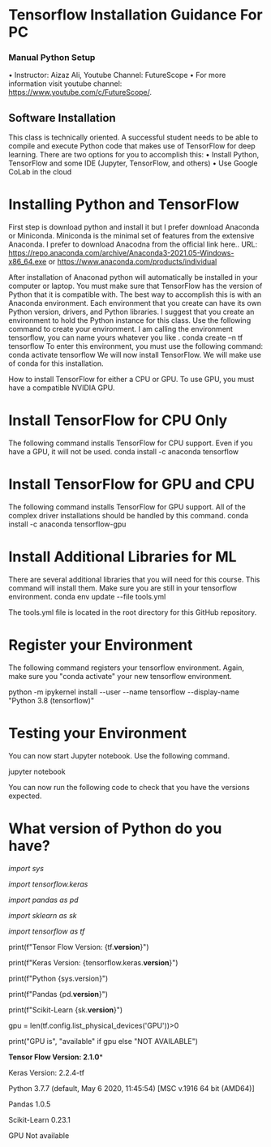 
# Tensorflow Installation Guidance For PC

### Manual Python Setup
•	Instructor: Aizaz Ali, Youtube Channel:  FutureScope
•	For more information visit youtube channel: https://www.youtube.com/c/FutureScope/.

## Software Installation
This class is technically oriented. A successful student needs to be able to compile and execute Python code that makes use of TensorFlow for deep learning. There are two options for you to accomplish this:
•	Install Python, TensorFlow and some IDE (Jupyter, TensorFlow, and others)
•	Use Google CoLab in the cloud

# Installing Python and TensorFlow
First step is download python and install it but I prefer download Anaconda or Miniconda. Miniconda is the minimal set of features from the extensive Anaconda.
I prefer to download Anacodna from the official link here.. 
URL: https://repo.anaconda.com/archive/Anaconda3-2021.05-Windows-x86_64.exe or https://www.anaconda.com/products/individual

After installation of Anaconad python will automatically be installed in your computer or laptop. You must make sure that TensorFlow has the version of Python that it is compatible with. The best way to accomplish this is with an Anaconda environment. Each environment that you create can have its own Python version, drivers, and Python libraries. I suggest that you create an environment to hold the Python instance for this class. Use the following command to create your environment. I am calling the environment tensorflow, you can name yours whatever you like
.
conda create –n tf tensorflow 
To enter this environment, you must use the following command:
conda activate tensorflow
We will now install TensorFlow. We will make use of conda for this installation. 

How to install TensorFlow for either a CPU or GPU. To use GPU, you must have a compatible NVIDIA GPU.

# Install TensorFlow for CPU Only
The following command installs TensorFlow for CPU support. Even if you have a GPU, it will not be used.
conda install -c anaconda tensorflow

# Install TensorFlow for GPU and CPU
The following command installs TensorFlow for GPU support. All of the complex driver installations should be handled by this command.
conda install -c anaconda tensorflow-gpu

# Install Additional Libraries for ML
There are several additional libraries that you will need for this course. This command will install them. Make sure you are still in your tensorflow environment.
conda env update --file tools.yml

The tools.yml file is located in the root directory for this GitHub repository.

# Register your Environment
The following command registers your tensorflow environment. Again, make sure you "conda activate" your new tensorflow environment.

python -m ipykernel install --user --name tensorflow --display-name "Python 3.8 (tensorflow)"

# Testing your Environment
You can now start Jupyter notebook. Use the following command.

jupyter notebook

You can now run the following code to check that you have the versions expected.

# What version of Python do you have?

*import sys*

*import tensorflow.keras*

*import pandas as pd*

*import sklearn as sk*

*import tensorflow as tf*

print(f"Tensor Flow Version: {tf.__version__}")

print(f"Keras Version: {tensorflow.keras.__version__}")

print(f"Python {sys.version}")

print(f"Pandas {pd.__version__}")

print(f"Scikit-Learn {sk.__version__}")

gpu = len(tf.config.list_physical_devices('GPU'))>0

print("GPU is", "available" if gpu else "NOT AVAILABLE")

**Tensor Flow Version: 2.1.0***

Keras Version: 2.2.4-tf

Python 3.7.7 (default, May  6 2020, 11:45:54) [MSC v.1916 64 bit (AMD64)]

Pandas 1.0.5

Scikit-Learn 0.23.1

GPU Not  available


